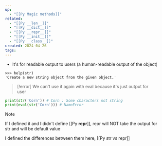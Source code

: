 ```yaml
---
up:
  - "[[Py Magic methods]]"
related:
  - "[[Py __len__]]"
  - "[[Py __dict__]]"
  - "[[Py __repr__]]"
  - "[[Py __init__]]"
  - "[[Py __class__]]"
created: 2024-04-26
tags:
---
```


- It's for readable output to users (a human-readable output of the object)
```shell
>>> help(str)
'Create a new string object from the given object.'
```

>[!error]
>We can't use it again with eval because it's just output for user


```python
print(str('Corn')) # Corn : Some characters not string
print(eval(str('Corn'))) # NameError
```

>[!Note]
If I defined it and I didn't define [[Py __repr__]], repr will NOT take the output for str and will be default value

I defined the differences between them here, [[Py str vs repr]]